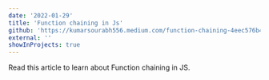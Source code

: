 ```yaml
---
date: '2022-01-29'
title: 'Function chaining in Js'
github: 'https://kumarsourabh556.medium.com/function-chaining-4eec576b43aa'
external: ''
showInProjects: true
---
```


Read this article to learn about Function chaining in JS.
